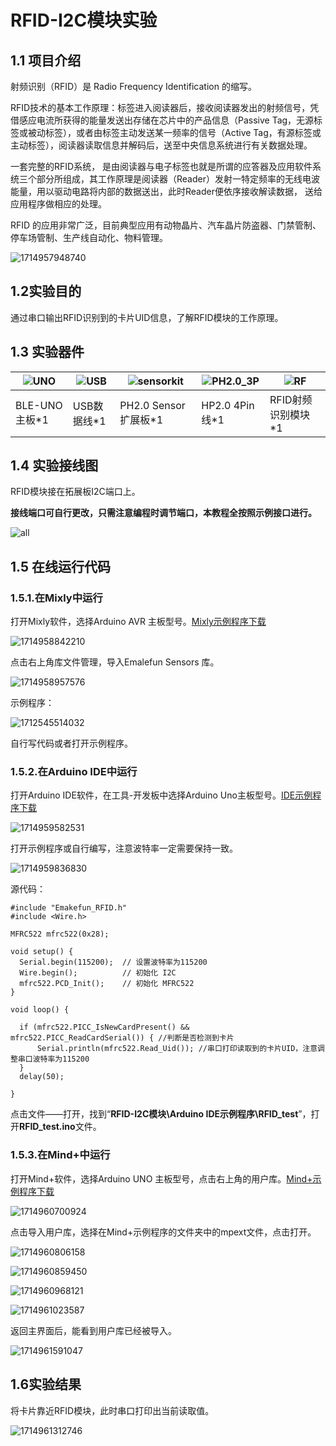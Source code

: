 # RFID-I2C模块实验

## 1.1 项目介绍

射频识别（RFID）是 Radio Frequency Identification 的缩写。

RFID技术的基本工作原理：标签进入阅读器后，接收阅读器发出的射频信号，凭借感应电流所获得的能量发送出存储在芯片中的产品信息（Passive Tag，无源标签或被动标签），或者由标签主动发送某一频率的信号（Active Tag，有源标签或主动标签），阅读器读取信息并解码后，送至中央信息系统进行有关数据处理。

一套完整的RFID系统， 是由阅读器与电子标签也就是所谓的应答器及应用软件系统三个部分所组成，其工作原理是阅读器（Reader）发射一特定频率的无线电波能量，用以驱动电路将内部的数据送出，此时Reader便依序接收解读数据， 送给应用程序做相应的处理。

RFID 的应用非常广泛，目前典型应用有动物晶片、汽车晶片防盗器、门禁管制、停车场管制、生产线自动化、物料管理。

![1714957948740](RFID-I2C/1714957948740.png)



## 1.2实验目的

通过串口输出RFID识别到的卡片UID信息，了解RFID模块的工作原理。

## 1.3 实验器件

| ![UNO](RFID-I2C/UNO.png) | ![USB](RFID-I2C/USB.jpg) | ![sensorkit](RFID-I2C/sensorkit.png) | ![PH2.0_3P](RFID-I2C/PH2.0_3P.png) | ![RF](RFID-I2C/RF.png) |
| ------------------------ | ------------------------ | ------------------------------------ | ---------------------------------- | ---------------------- |
| BLE-UNO 主板*1           | USB数据线*1              | PH2.0 Sensor 扩展板*1                | HP2.0 4Pin线*1                     | RFID射频识别模块*1     |

## 1.4 实验接线图

RFID模块接在拓展板I2C端口上。

**接线端口可自行更改，只需注意编程时调节端口，本教程全按照示例接口进行。**

![all](RFID-I2C/all.png)

## 1.5 在线运行代码

### 1.5.1.在Mixly中运行

打开Mixly软件，选择Arduino AVR 主板型号。[Mixly示例程序下载](./RFID-I2C/Mixly/RFID_test.zip)

![1714958842210](RFID-I2C/1714958842210.png)

点击右上角库文件管理，导入Emalefun Sensors 库。

![1714958957576](RFID-I2C/1714958957576.png)

示例程序：

![1712545514032](RFID-I2C/Mixly.jpeg)

自行写代码或者打开示例程序。

### 1.5.2.在Arduino IDE中运行

打开Arduino IDE软件，在工具-开发板中选择Arduino Uno主板型号。[IDE示例程序下载](./RFID-I2C/Arduino/RFID_test.zip)

![1714959582531](RFID-I2C/1714959582531.png)

打开示例程序或自行编写，注意波特率一定需要保持一致。

![1714959836830](RFID-I2C/IDE.png)

源代码：

```
#include "Emakefun_RFID.h"
#include <Wire.h>

MFRC522 mfrc522(0x28);

void setup() {
  Serial.begin(115200);  // 设置波特率为115200
  Wire.begin();          // 初始化 I2C
  mfrc522.PCD_Init();    // 初始化 MFRC522
}

void loop() {
  
  if (mfrc522.PICC_IsNewCardPresent() && mfrc522.PICC_ReadCardSerial()) { //判断是否检测到卡片
      Serial.println(mfrc522.Read_Uid()); //串口打印读取到的卡片UID，注意调整串口波特率为115200
  }
  delay(50);
  
}
```
点击文件——打开，找到“**RFID-I2C模块\Arduino IDE示例程序\RFID_test**”，打开**RFID_test.ino**文件。

### 1.5.3.在Mind+中运行

打开Mind+软件，选择Arduino UNO 主板型号，点击右上角的用户库。[Mind+示例程序下载](./RFID-I2C/Mind+/Mind+.zip)

![1714960700924](RFID-I2C/1714960700924.png)

点击导入用户库，选择在Mind+示例程序的文件夹中的mpext文件，点击打开。

![1714960806158](RFID-I2C/1714960806158.png)

![1714960859450](RFID-I2C/1714960859450.png)

![1714960968121](RFID-I2C/1714960968121.png)

![1714961023587](RFID-I2C/1714961023587.png)

返回主界面后，能看到用户库已经被导入。

![1714961591047](RFID-I2C/1714961591047.png)

## 1.6实验结果

将卡片靠近RFID模块，此时串口打印出当前读取值。

![1714961312746](RFID-I2C/1714961312746.png)